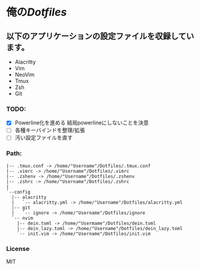 # 俺の*Dotfiles*
## 以下のアプリケーションの設定ファイルを収録しています。
- Alacritty
- Vim
- NeoVim
- Tmux
- Zsh
- Git
### TODO:
- [x] Powerline化を進める 結局powerlineにしないことを決意
- [ ] 各種キーバインドを整理/拡張
- [ ] 汚い設定ファイルを直す
### Path:
```
|-- .tmux.conf -> /home/"Username"/Dotfiles/.tmux.conf
|-- .vimrc -> /home/"Username"/Dotfiles/.vimrc
|-- .zshenv -> /home/"Username"/Dotfiles/.zshenv
|-- .zshrc -> /home/"Username"/Dotfiles/.zshrc
|
`--config
  |-- alacritty
  |   `-- alacritty.yml -> /home/"Username"/Dotfiles/alacritty.yml
  |-- git
  |   `-- ignore -> /home/"Username"/Dotfiles/ignore
  `-- nvim
    |-- dein.toml -> /home/"Usermame"/Dotfiles/dein.toml
    |-- dein_lazy.toml -> /home/"Username"/Dotfiles/dein_lazy.toml
    `-- init.vim -> /home/"Username"/Dotfiles/init.vim
```
### License
MIT
